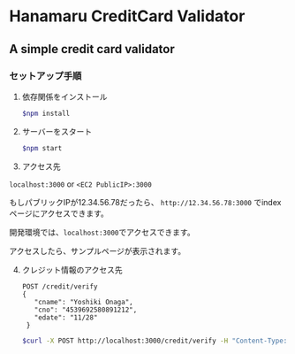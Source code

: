 # Hanamaru CreditCard Validator

## A simple credit card validator

### セットアップ手順

1. 依存関係をインストール

   ```bash
   $npm install
   ```

2. サーバーをスタート

   ```bash
   $npm start
   ```

3. アクセス先

  `localhost:3000` or `<EC2 PublicIP>:3000`

  もしパブリックIPが12.34.56.78だったら、
  `http://12.34.56.78:3000`
  でindexページにアクセスできます。

  開発環境では、`localhost:3000`でアクセスできます。

  アクセスしたら、サンプルページが表示されます。

4. クレジット情報のアクセス先

   ```text
   POST /credit/verify
   {
      "cname": "Yoshiki Onaga",
      "cno": "4539692580891212",
      "edate": "11/28"
    }
    ```

    ```bash
    $curl -X POST http://localhost:3000/credit/verify -H "Content-Type: application/json" -d '{"cname": "Yoshiki Onaga", "cno": "4539692580891212", "edate": "11/28"}'
    ```

